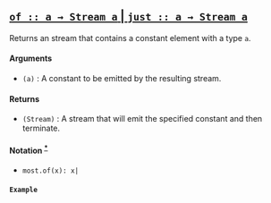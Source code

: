 ## [`of :: a → Stream a` | `just :: a → Stream a`](https://github.com/cujojs/most/blob/master/lib/source/core.js#L19-L21)

Returns an stream that contains a constant element with a type `a`.

#### Arguments
  * `(a)` : A constant to be emitted by the resulting stream.

#### Returns
  * `(Stream)` : A stream that will emit the specified constant and then terminate.

#### Notation <sup>[*]()</sup>
  * `most.of(x): x|`

#### `Example`

[](http://jsbin.com/gonogug/embed?js,console)